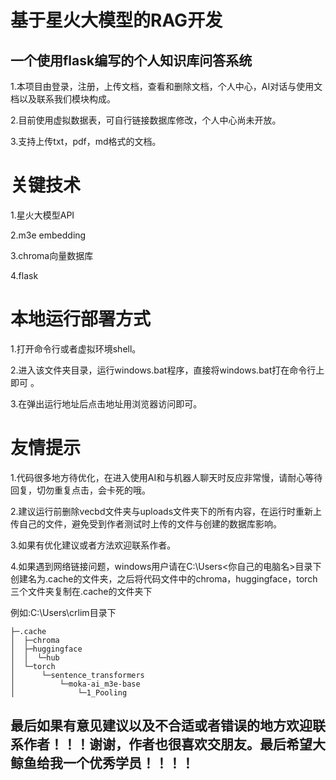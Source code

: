 # 基于星火大模型的RAG开发
## 一个使用flask编写的个人知识库问答系统
1.本项目由登录，注册，上传文档，查看和删除文档，个人中心，AI对话与使用文档以及联系我们模块构成。


2.目前使用虚拟数据表，可自行链接数据库修改，个人中心尚未开放。


3.支持上传txt，pdf，md格式的文档。                              
# 关键技术
1.星火大模型API  


2.m3e embedding   


3.chroma向量数据库


4.flask      
# 本地运行部署方式
1.打开命令行或者虚拟环境shell。 


2.进入该文件夹目录，运行windows.bat程序，直接将windows.bat打在命令行上即可 。  

3.在弹出运行地址后点击地址用浏览器访问即可。
# 友情提示
1.代码很多地方待优化，在进入使用AI和与机器人聊天时反应非常慢，请耐心等待回复，切勿重复点击，会卡死的哦。

2.建议运行前删除vecbd文件夹与uploads文件夹下的所有内容，在运行时重新上传自己的文件，避免受到作者测试时上传的文件与创建的数据库影响。

3.如果有优化建议或者方法欢迎联系作者。

4.如果遇到网络链接问题，windows用户请在C:\Users\<你自己的电脑名>目录下创建名为.cache的文件夹，之后将代码文件中的chroma，huggingface，torch三个文件夹复制在.cache的文件夹下

例如:C:\Users\crlim目录下
```
├─.cache
│  ├─chroma
│  ├─huggingface
│  │  └─hub
│  └─torch
│      └─sentence_transformers
│          └─moka-ai_m3e-base
│              └─1_Pooling
```
## 最后如果有意见建议以及不合适或者错误的地方欢迎联系作者！！！谢谢，作者也很喜欢交朋友。最后希望大鲸鱼给我一个优秀学员！！！！
